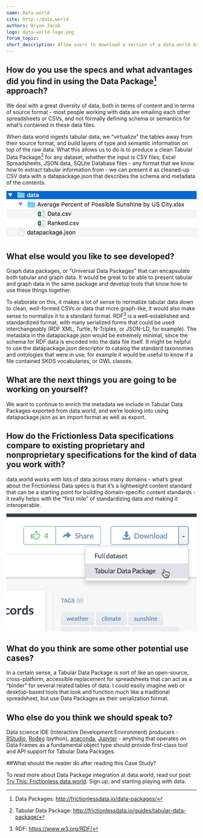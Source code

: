 ```yaml
---
name: Data.world
site: http://data.world
authors: Bryon Jacob
logo: data-world-logo.png
forum_topic:
short_description: Allow users to download a version of a data.world dataset that retains the structured metadata and schema for offline analysis
---
```


## How do you use the specs and what advantages did you find in using the Data Package[^datapackage] approach?

We deal with a great diversity of data, both in terms of content and in terms of source format - most people working with data 
are emailing each other spreadsheets or CSVs, and not formally defining schema or semantics for what’s contained in these data files.  

When data.world ingests tabular data, we “virtualize” the tables away from their source format, 
and build layers of type and semantic information on top of the raw data. What this allows us to do is to produce a clean Tabular Data Package[^Package] for any dataset, whether the input is CSV files, Excel Spreadsheets, JSON data, SQLite Database files - any format that we know how to extract tabular information from - we can present it as cleaned-up CSV data with a datapackage.json that describes the schema and metadata of the contents.

![Available Data](/img/case-studies/data-world-1.png)

## What else would you like to see developed?

Graph data packages, or “Universal Data Packages” that can encapsulate both tabular and graph data.  It would be great to be able to present tabular and graph data in the same package and develop tools that know how to use these things together. 

To elaborate on this, it makes a lot of sense to normalize tabular data down to clean, well-formed CSVs.or data that more graph-like, it would also make sense to normalize it to a standard format.  RDF[^rdf] is a well-established and standardized format, with many serialized forms that could be used interchangeably (RDF XML, Turtle, N-Triples, or JSON-LD, for example).  The metadata in the datapackage.json would be extremely minimal, since the schema for RDF data is encoded into the data file itself.  It might be helpful to use the datapackage.json descriptor to catalog the standard taxonomies and ontologies that were in use, for example it would be useful to know if a file contained SKOS vocabularies, or OWL classes.

## What are the next things you are going to be working on yourself?

We want to continue to enrich the metadata we include in Tabular Data Packages exported from data.world, and we’re looking  into using datapackage.json as an import format as well as export.

## How do the Frictionless Data specifications compare to existing proprietary and nonproprietary specifications for the kind of data you work with?

data.world works with lots of data across many domains - what’s great about the Frictionless Data specs is that it’s a lightweight content standard that can be a starting point for building domain-specific content standards - it really helps with the “first mile” of standardizing data and making it interoperable.

![Available Data](/img/case-studies/data-world-2.png)

## What do you think are some other potential use cases?

In a certain sense, a Tabular Data Package is sort of like an open-source, cross-platform, accessible replacement for spreadsheets that can act as a “binder” for several related tables of data.  I could easily imagine web or desktop-based tools that look and function much like a traditional spreadsheet, but  use Data Packages as their serialization format.

## Who else do you think we should speak to?

Data science IDE (Interactive Development Environment) producers - [RStudio](https://www.rstudio.com/), [Rodeo](http://rodeo.yhat.com/) (python), [anaconda](https://www.continuum.io/Anaconda-Overview), [Jupyter](http://jupyter.org/) - anything that operates on Data Frames as a fundamental object type should provide first-class tool and API support for Tabular Data Packages.

##What should the reader do after reading this Case Study?

To read more about Data Package integration at data.world, read our post: [Try This: Frictionless data.world](https://meta.data.world/try-this-frictionless-data-world-ad36b6422ceb#.rbbf8k40t).  Sign up, and starting playing with data.

[^package]: Tabular Data Package: <http://frictionlessdata.io/guides/tabular-data-package/>
[^datapackage]: Data Packages: <http://frictionlessdata.io/data-packages/>
[^rdf]: RDF: <https://www.w3.org/RDF/>
